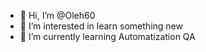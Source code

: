 - 👋 Hi, I’m @Oleh60
- 👀 I’m interested in learn something new 
- 🌱 I’m currently learning  Automatization QA

<!---
Oleh60/Oleh60 is a ✨ special ✨ repository because its `README.md` (this file) appears on your GitHub profile.
You can click the Preview link to take a look at your changes.
--->
